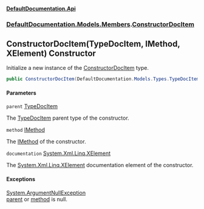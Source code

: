 #### [DefaultDocumentation\.Api](../../../../index.md 'index')
### [DefaultDocumentation\.Models\.Members](../../../../index.md#DefaultDocumentation.Models.Members 'DefaultDocumentation\.Models\.Members').[ConstructorDocItem](index.md 'DefaultDocumentation\.Models\.Members\.ConstructorDocItem')

## ConstructorDocItem\(TypeDocItem, IMethod, XElement\) Constructor

Initialize a new instance of the [ConstructorDocItem](index.md 'DefaultDocumentation\.Models\.Members\.ConstructorDocItem') type\.

```csharp
public ConstructorDocItem(DefaultDocumentation.Models.Types.TypeDocItem parent, IMethod method, System.Xml.Linq.XElement? documentation);
```
#### Parameters

<a name='DefaultDocumentation.Models.Members.ConstructorDocItem.ConstructorDocItem(DefaultDocumentation.Models.Types.TypeDocItem,IMethod,System.Xml.Linq.XElement).parent'></a>

`parent` [TypeDocItem](../../Types/TypeDocItem/index.md 'DefaultDocumentation\.Models\.Types\.TypeDocItem')

The [TypeDocItem](../../Types/TypeDocItem/index.md 'DefaultDocumentation\.Models\.Types\.TypeDocItem') parent type of the constructor\.

<a name='DefaultDocumentation.Models.Members.ConstructorDocItem.ConstructorDocItem(DefaultDocumentation.Models.Types.TypeDocItem,IMethod,System.Xml.Linq.XElement).method'></a>

`method` [IMethod](https://github.com/icsharpcode/ILSpy 'ICSharpCode\.Decompiler\.TypeSystem\.IMethod')

The [IMethod](https://github.com/icsharpcode/ILSpy 'ICSharpCode\.Decompiler\.TypeSystem\.IMethod') of the constructor\.

<a name='DefaultDocumentation.Models.Members.ConstructorDocItem.ConstructorDocItem(DefaultDocumentation.Models.Types.TypeDocItem,IMethod,System.Xml.Linq.XElement).documentation'></a>

`documentation` [System\.Xml\.Linq\.XElement](https://learn.microsoft.com/en-us/dotnet/api/system.xml.linq.xelement 'System\.Xml\.Linq\.XElement')

The [System\.Xml\.Linq\.XElement](https://learn.microsoft.com/en-us/dotnet/api/system.xml.linq.xelement 'System\.Xml\.Linq\.XElement') documentation element of the constructor\.

#### Exceptions

[System\.ArgumentNullException](https://learn.microsoft.com/en-us/dotnet/api/system.argumentnullexception 'System\.ArgumentNullException')  
[parent](ConstructorDocItem(TypeDocItem,IMethod,XElement).md#DefaultDocumentation.Models.Members.ConstructorDocItem.ConstructorDocItem(DefaultDocumentation.Models.Types.TypeDocItem,IMethod,System.Xml.Linq.XElement).parent 'DefaultDocumentation\.Models\.Members\.ConstructorDocItem\.ConstructorDocItem\(DefaultDocumentation\.Models\.Types\.TypeDocItem, IMethod, System\.Xml\.Linq\.XElement\)\.parent') or [method](ConstructorDocItem(TypeDocItem,IMethod,XElement).md#DefaultDocumentation.Models.Members.ConstructorDocItem.ConstructorDocItem(DefaultDocumentation.Models.Types.TypeDocItem,IMethod,System.Xml.Linq.XElement).method 'DefaultDocumentation\.Models\.Members\.ConstructorDocItem\.ConstructorDocItem\(DefaultDocumentation\.Models\.Types\.TypeDocItem, IMethod, System\.Xml\.Linq\.XElement\)\.method') is null\.